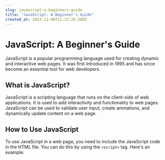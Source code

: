 ```yaml
---
slug: javascript-a-beginners-guide
title: "JavaScript: A Beginner's Guide"
created_at: 2023-11-08T11:23:26.580Z
---
```


# JavaScript: A Beginner's Guide

JavaScript is a popular programming language used for creating dynamic and interactive web pages. It was first introduced in 1995 and has since become an essential tool for web developers.

## What is JavaScript?

JavaScript is a scripting language that runs on the client-side of web applications. It is used to add interactivity and functionality to web pages. JavaScript can be used to validate user input, create animations, and dynamically update content on a web page.

## How to Use JavaScript

To use JavaScript in a web page, you need to include the JavaScript code in the HTML file. You can do this by using the `<script>` tag. Here's an example:
